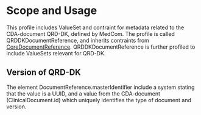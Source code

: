 # Scope and Usage
This profile includes ValueSet and contraint for metadata related to the CDA-document QRD-DK, defined by MedCom. The profile is called QRDDKDocumentReference, and inherits contraints from [CoreDocumentReference](https://build.fhir.org/ig/medcomdk/dk-medcom-xds-metadata-core/StructureDefinition-core-documentreference.html). QRDDKDocumentReference is further profiled to include ValueSets relevant for QRD-DK.


## Version of QRD-DK
The element DocumentReference.masterIdentifier include a system stating that the value is a UUID, and a value from the CDA-document (ClinicalDocument.id) which uniquely identifies the type of document and version.